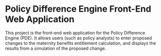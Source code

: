 # Policy Difference Engine Front-End Web Application

This project is the front-end web application for the Policy Difference Engine (PDE). It allows users (such as policy analysts) to enter proposed changes to the maternity benefits entitlement calculation, and displays the results from a simulation of the proposed change.


